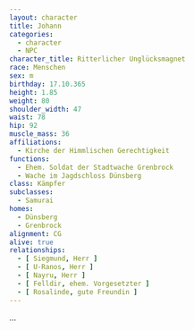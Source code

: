 ```yaml
---
layout: character
title: Johann
categories:
  - character
  - NPC
character_title: Ritterlicher Unglücksmagnet
race: Menschen
sex: m
birthday: 17.10.365
height: 1.85
weight: 80
shoulder_width: 47
waist: 78
hip: 92
muscle_mass: 36
affiliations:
  - Kirche der Himmlischen Gerechtigkeit
functions:
  - Ehem. Soldat der Stadtwache Grenbrock
  - Wache im Jagdschloss Dünsberg
class: Kämpfer
subclasses:
  - Samurai
homes:
  - Dünsberg
  - Grenbrock
alignment: CG
alive: true
relationships:
  - [ Siegmund, Herr ]
  - [ U-Ranos, Herr ]
  - [ Nayru, Herr ]
  - [ Felldir, ehem. Vorgesetzter ]
  - [ Rosalinde, gute Freundin ]
---
```


...